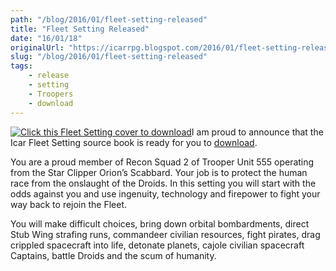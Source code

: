 ```yaml
---
path: "/blog/2016/01/fleet-setting-released"
title: "Fleet Setting Released"
date: "16/01/18"
originalUrl: "https://icarrpg.blogspot.com/2016/01/fleet-setting-released.html"
slug: "/blog/2016/01/fleet-setting-released"
tags:
    - release
    - setting
    - Troopers
    - download
---
```

[![](http://2.bp.blogspot.com/-Dy464Dk-IBI/VoaDKnL8IlI/AAAAAAACD38/HDCHFr4nKPY/s1600/2015-review-fleet-setting.jpg "Click this Fleet Setting cover to download")](http://www.drivethrurpg.com/product/171424/Icar-Fleet-Setting)I am proud to announce that the Icar Fleet Setting source book is ready for you to [download](http://www.drivethrurpg.com/product/171424/Icar-Fleet-Setting).  

You are a proud member of Recon Squad 2 of Trooper Unit 555 operating from the Star Clipper Orion’s Scabbard. Your job is to protect the human race from the onslaught of the Droids. In this setting you will start with the odds against you and use ingenuity, technology and firepower to fight your way back to rejoin the Fleet.  

You will make difficult choices, bring down orbital bombardments, direct Stub Wing strafing runs, commandeer civilian resources, fight pirates, drag crippled spacecraft into life, detonate planets, cajole civilian spacecraft Captains, battle Droids and the scum of humanity.